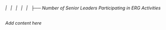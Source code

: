 ###### |   |   |   |   |   ├── Number of Senior Leaders Participating in ERG Activities

*Add content here*
